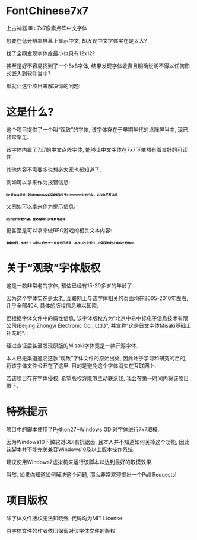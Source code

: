 # FontChinese7x7

上古神器 III : 7x7像素点阵中文字体

想要在低分辨率屏幕上显示中文, 却发现中文字体实在是太大?

找了全网发现字体库最小也只有12x12?

甚至是好不容易找到了一个8x8字体, 结果发现字体收费且明确说明不得以任何形式嵌入到软件当中?

那就让这个项目来解决你的问题!

# 这是什么?

这个项目提供了一个叫“观致”的字体, 该字体存在于早期年代的点阵屏当中, 现已非常罕见.

该字体内置了7x7的中文点阵字体, 能够让中文字体在7x7下依然有着良好的可读性.

其他内容不需要多说想必大家也都知道了.

例如可以拿来作为报错信息:

![7x7报错测试](test1.png)

又例如可以拿来作为提示信息:

![7x7提示测试](test2.png)

更甚至是可以拿来做RPG游戏的相关文本内容:

![7x7游戏内容测试](test3.png)

# 关于“观致”字体版权

这是一款非常老的字体, 预估已经有15-20多岁的年龄了.

因为这个字体实在是太老, 互联网上与该字体相关的页面均在2005-2010年左右, 几乎全部404, 具体的版权信息难以知晓. 

但根据字体文件中的属性信息, 该字体版权方为“北京中易中标电子信息技术有限公司(Beijing Zhongyi Electronic Co., Ltd.)”, 并宣称“这是日文字体Misaki基础上补充的”.

经过查证后甚至发现原版的Misaki字体竟是一款开源字体.

本人已无渠道追溯这款“观致”字体文件的原始出处, 因此处于学习和研究的目的, 将该字体文件公开在了这里, 目的是避免这个字体消失在互联网上.

若该项目存在字体侵权, 希望版权方能够主动联系我, 我会在第一时间内将该项目撤下.

# 特殊提示

项目中的脚本使用了Python27+Windows GDI对字体进行7x7取模.

因为Windows10下微软对GDI有抗锯齿, 且本人并不知道如何关掉这个功能, 因此该脚本并不能完美兼容Windows10及以上版本操作系统.

建议使用Windows7虚拟机来运行该脚本以达到最好的取模效果.

当然, 如果你知道如何解决这个问题, 那么非常欢迎提出一个Pull Requests!

# 项目版权

除字体文件版权无法知晓外, 代码均为MIT License.

原字体文件的作者依旧保留对该字体文件的版权.
